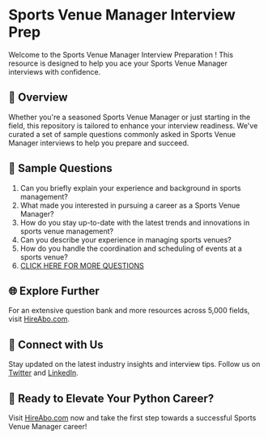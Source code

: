 # Sports Venue Manager Interview Prep

Welcome to the Sports Venue Manager Interview Preparation ! This resource is designed to help you ace your Sports Venue Manager interviews with confidence.

## 🚀 Overview

Whether you're a seasoned Sports Venue Manager or just starting in the field, this repository is tailored to enhance your interview readiness. We've curated a set of sample questions commonly asked in Sports Venue Manager interviews to help you prepare and succeed.

## 📝 Sample Questions

1. Can you briefly explain your experience and background in sports management?
2. What made you interested in pursuing a career as a Sports Venue Manager?
3. How do you stay up-to-date with the latest trends and innovations in sports venue management?
4. Can you describe your experience in managing sports venues?
5. How do you handle the coordination and scheduling of events at a sports venue?
6. [CLICK HERE FOR MORE QUESTIONS](https://hireabo.com/job/15_2_36/Sports%20Venue%20Manager)

## 🌐 Explore Further

For an extensive question bank and more resources across 5,000 fields, visit [HireAbo.com](https://www.hireabo.com).

## 📱 Connect with Us

Stay updated on the latest industry insights and interview tips. Follow us on [Twitter](https://twitter.com/hireabo) and [LinkedIn](https://www.linkedin.com/in/hire-abo-3609972a8/).

## 🚀 Ready to Elevate Your Python Career?

Visit [HireAbo.com](https://www.hireabo.com) now and take the first step towards a successful Sports Venue Manager career!